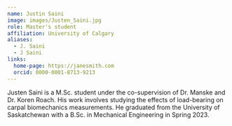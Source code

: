 ```yaml
---
name: Justin Saini
image: images/Justen_Saini.jpg
role: Master's student
affiliation: University of Calgary
aliases:
  - J. Saini
  - J Saini
links:
  home-page: https://janesmith.com
  orcid: 0000-0001-8713-9213
---
```


Justen Saini is a M.Sc. student under the co-supervision of Dr. Manske and Dr. Koren Roach. His work involves studying the effects of load-bearing on carpal biomechanics measurements. He graduated from the University of Saskatchewan with a B.Sc. in Mechanical Engineering in Spring 2023.
